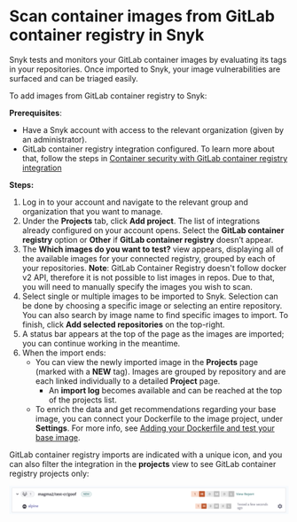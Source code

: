 # Scan container images from GitLab container registry in Snyk

Snyk tests and monitors your GitLab container images by evaluating its tags in your repositories. Once imported to Snyk, your image vulnerabilities are surfaced and can be triaged easily.

To add images from GitLab container registry to Snyk:

**Prerequisites**:

* Have a Snyk account with access to the relevant organization \(given by an administrator\).
* GitLab container registry integration configured. To learn more about that, follow the steps in [Container security with GitLab container registry integration](https://docs.snyk.io/snyk-container/image-scanning-library/gitlab-container-registry-image-scanning/container-security-with-gitlab-container-registry-integration)

**Steps:**

1. Log in to your account and navigate to the relevant group and organization that you want to manage. 
2. Under the **Projects** tab, click **Add project**. The list of integrations already configured on your account opens. Select the **GitLab container registry** option or **Other** if **GitLab container registry** doesn’t appear.
3. The **Which images do you want to test?** view appears, displaying all of the available images for your connected registry, grouped by each of your repositories.  **Note**: GitLab Container Registry doesn't follow docker v2 API, therefore it is not possible to list images in repos. Due to that, you will need to manually specify the images you wish to scan.
4. Select single or multiple images to be imported to Snyk. Selection can be done by choosing a specific image or selecting an entire repository. You can also search by image name to find specific images to import. To finish, click **Add selected repositories** on the top-right.
5. A status bar appears at the top of the page as the images are imported; you can continue working in the meantime.
6. When the import ends:
   * You can view the newly imported image in the **Projects** page \(marked with a **NEW** tag\). Images are grouped by repository and are each linked individually to a detailed **Project** page.
     * An **import log** becomes available and can be reached at the top of the projects list. 
   * To enrich the data and get recommendations regarding your base image, you can connect your Dockerfile to the image project, under **Settings**. For more info, see [Adding your Dockerfile and test your base image](https://support.snyk.io/hc/articles/360003916218#UUID-9ab347a6-8af0-ef6c-5ebd-cec21fbfab29).

GitLab container registry imports are indicated with a unique icon, and you can also filter the integration in the **projects** view to see GitLab container registry projects only:

![](../../../.gitbook/assets/mceclip0-14-.png)



